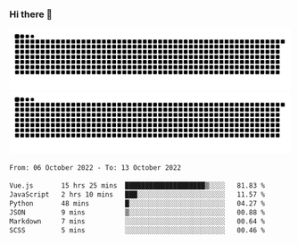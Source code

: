### Hi there 👋

![GitHub Snake Light](https://raw.githubusercontent.com/jichangee/jichangee/output/github-snake.svg#gh-light-mode-only)
![GitHub Snake dark](https://raw.githubusercontent.com/jichangee/jichangee/output/github-snake-dark.svg#gh-dark-mode-only)

<!--START_SECTION:waka-->

```text
From: 06 October 2022 - To: 13 October 2022

Vue.js       15 hrs 25 mins  ████████████████████▒░░░░   81.83 %
JavaScript   2 hrs 10 mins   ███░░░░░░░░░░░░░░░░░░░░░░   11.57 %
Python       48 mins         █░░░░░░░░░░░░░░░░░░░░░░░░   04.27 %
JSON         9 mins          ▒░░░░░░░░░░░░░░░░░░░░░░░░   00.88 %
Markdown     7 mins          ░░░░░░░░░░░░░░░░░░░░░░░░░   00.64 %
SCSS         5 mins          ░░░░░░░░░░░░░░░░░░░░░░░░░   00.46 %
```

<!--END_SECTION:waka-->

<!--
![GitHub Snake Light](github-snake.svg#gh-light-mode-only)
![GitHub Snake dark](github-snake-dark.svg#gh-dark-mode-only)
-->

<!--
**jichangee/jichangee** is a ✨ _special_ ✨ repository because its `README.md` (this file) appears on your GitHub profile.

Here are some ideas to get you started:

- 🔭 I’m currently working on ...
- 🌱 I’m currently learning ...
- 👯 I’m looking to collaborate on ...
- 🤔 I’m looking for help with ...
- 💬 Ask me about ...
- 📫 How to reach me: ...
- 😄 Pronouns: ...
- ⚡ Fun fact: ...
-->
